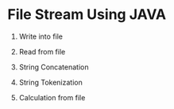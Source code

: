 # File Stream Using JAVA

1. Write into file
2. Read from file


3. String Concatenation
4. String Tokenization
5. Calculation from file
